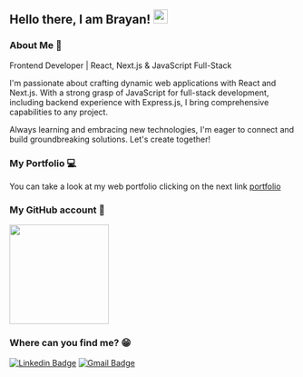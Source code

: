 ## Hello there, I am Brayan! <img src="https://media.giphy.com/media/hvRJCLFzcasrR4ia7z/giphy.gif" width="25px">

### About Me 👾

Frontend Developer | React, Next.js & JavaScript Full-Stack

I'm passionate about crafting dynamic web applications with React and Next.js.
With a strong grasp of JavaScript for full-stack development, including backend experience with Express.js, I bring comprehensive capabilities to any project.

Always learning and embracing new technologies, I'm eager to connect and build groundbreaking solutions. Let's create together!

### My Portfolio 💻

You can take a look at my web portfolio clicking on the next link [portfolio](https://portfolio-one-tau-97.vercel.app/)

### My GitHub account 📓

<div> 
  <img src='https://github-readme-stats.vercel.app/api/top-langs/?username=brayanduranvelasquez&layout=compact&langs_count=8' height="175px">
</div>

### Where can you find me? 😁

[![Linkedin Badge](https://img.shields.io/badge/LinkedIn-0077B5?style=for-the-badge&logo=linkedin&logoColor=white)](https://www.linkedin.com/in/brayanduranvelasquez/)
[![Gmail Badge](https://img.shields.io/badge/Gmail-D14836?style=for-the-badge&logo=gmail&logoColor=white)](mailto:brayan13s133@gmail.com)
